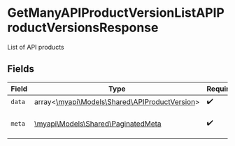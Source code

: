 # GetManyAPIProductVersionListAPIProductVersionsResponse

List of API products


## Fields

| Field                                                                                     | Type                                                                                      | Required                                                                                  | Description                                                                               |
| ----------------------------------------------------------------------------------------- | ----------------------------------------------------------------------------------------- | ----------------------------------------------------------------------------------------- | ----------------------------------------------------------------------------------------- |
| `data`                                                                                    | array<[\myapi\Models\Shared\APIProductVersion](../../models/shared/APIProductVersion.md)> | :heavy_check_mark:                                                                        | N/A                                                                                       |
| `meta`                                                                                    | [\myapi\Models\Shared\PaginatedMeta](../../models/shared/PaginatedMeta.md)                | :heavy_check_mark:                                                                        | returns the pagination information                                                        |